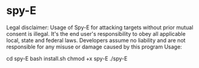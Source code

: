 # spy-E
Legal disclaimer:
Usage of Spy-E for attacking targets without prior mutual consent is illegal. It's the end user's responsibility to obey all applicable local, state and federal laws. Developers assume no liability and are not responsible for any misuse or damage caused by this program
Usage:

cd spy-E
bash install.sh
chmod +x spy-E
./spy-E
